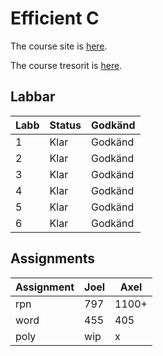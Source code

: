 # Efficient C
The course site is [here](https://cs.lth.se/edag01/).

The course tresorit is [here](https://web.tresorit.com/l/NRNW0#kPzc5_cvrnVgTEE95PqnoQ).
## Labbar

| Labb | Status              | Godkänd      |
|------|---------------------|--------------|
| 1    | Klar                | Godkänd      |
| 2    | Klar                | Godkänd      |
| 3    | Klar                | Godkänd      |
| 4    | Klar                | Godkänd      |
| 5    | Klar                | Godkänd      |
| 6    | Klar                | Godkänd      |

## **Ass**ignments
| Assignment | Joel          | Axel         |
|------------|---------------|--------------|
| rpn        | 797           | 1100+        |
| word       | 455           | 405          |
| poly       | wip           | x            |
